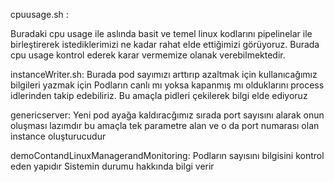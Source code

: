 


cpuusage.sh :

Buradaki cpu usage ile aslında basit ve temel linux kodlarını pipelinelar ile birleştirerek istediklerimizi ne kadar rahat elde ettiğimizi görüyoruz.
Burada cpu usage kontrol ederek karar vermemize olanak verebilmektedir.

instanceWriter.sh: 
    Burada pod sayımızı arttırıp azaltmak için kullanıcağımız bilgileri yazmak için
    Podların canlı mı yoksa kapanmış mı olduklarını process idlerinden takip edebiliriz.
    Bu amaçla pidleri çekilerek bilgi elde ediyoruz


genericserver: 
    Yeni pod ayağa kaldıracğımız sırada port sayısını alarak onun oluşması lazımdır
    bu amaçla tek parametre alan ve o da port numarası olan instance oluşturucudur


demoContandLinuxManagerandMonitoring:
    Podların sayısını bilgisini kontrol eden yapıdır
    Sistemin durumu hakkında bilgi verir
